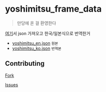 # yoshimitsu_frame_data

>만당에 온 걸 환영한다

[여기](https://github.com/BKNR/mokujin)서 json 가져오고 한국/일본식으로 번역한거

 - [yoshimitsu_en.json](https://github.com/ombe1229/yoshimitsu_frame_data/blob/master/yoshimitsu_en.json) `원본`
 - [yoshimitsu_ko.json](https://github.com/ombe1229/yoshimitsu_frame_data/blob/master/yoshimitsu_ko.json) `번역본`

## Contributing

[Fork](https://github.com/ombe1229/yoshimitsu_frame_data/fork)

[Issues](https://github.com/ombe1229/yoshimitsu_frame_data/issues)
